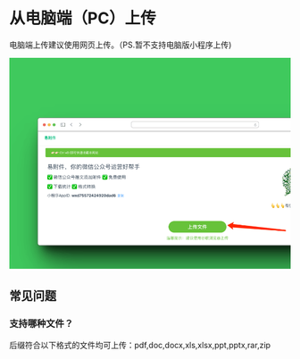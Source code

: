 # 从电脑端（PC）上传

电脑端上传建议使用网页上传。（PS.暂不支持电脑版小程序上传)

![image.png](./images/add-file-in-article-1.png)


## 常见问题

### 支持哪种文件？

后缀符合以下格式的文件均可上传：pdf,doc,docx,xls,xlsx,ppt,pptx,rar,zip 

